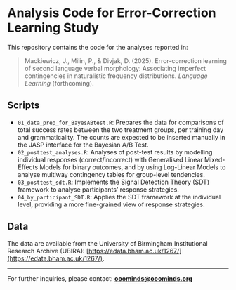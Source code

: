 # Analysis Code for Error-Correction Learning Study

This repository contains the code for the analyses reported in:

> Mackiewicz, J., Milin, P., & Divjak, D. (2025). Error-correction 
learning of second language verbal morphology: Associating imperfect 
contingencies in naturalistic frequency 
distributions. *Language Learning* (forthcoming).

## Scripts

- `01_data_prep_for_BayesABtest.R`: Prepares the data for comparisons
of total success rates between the two treatment groups, per training
day and grammaticality. The counts are expected to be inserted manually
in the JASP interface for the Bayesian A/B Test.
- `02_posttest_analyses.R`: Analyses of post-test results by modelling 
individual responses (correct/incorrect) with Generalised Linear 
Mixed-Effects Models for binary outcomes, and by using Log-Linear 
Models to analyse multiway contingency tables for group-level 
tendencies.  
- `03_posttest_sdt.R`: Implements the Signal Detection Theory (SDT) 
framework to analyse participants’ response strategies.  
- `04_by_participant_SDT.R`: Applies the SDT framework at the 
individual level, providing a more fine-grained view of response 
strategies.  

## Data

The data are available from the University of Birmingham 
Institutional Research Archive (UBIRA): 
[https://edata.bham.ac.uk/1267/](https://edata.bham.ac.uk/1267/).  

---

For further inquiries, please contact: **ooominds@ooominds.org**  

